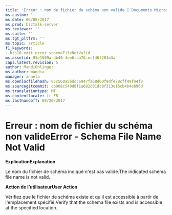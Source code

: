 ```yaml
---
title: 'Erreur : nom de fichier du schéma non valide | Documents Microsoft'
ms.custom: ''
ms.date: 06/08/2017
ms.prod: biztalk-server
ms.reviewer: ''
ms.suite: ''
ms.tgt_pltfrm: ''
ms.topic: article
f1_keywords:
- bts10.edit.error.schemaFileNotValid
ms.assetid: 93e1509a-db40-4ee6-aa76-ecf46f283e3a
caps.latest.revision: 5
author: MandiOhlinger
ms.author: mandia
manager: anneta
ms.openlocfilehash: 85c560a5bdcc6947fa68d60f9dfe78cff49f44f3
ms.sourcegitcommit: cb908c540d8f1a692d01dc8f313e16cb4b4e696d
ms.translationtype: MT
ms.contentlocale: fr-FR
ms.lasthandoff: 09/20/2017
---
```

# <a name="error---schema-file-name-not-valid"></a><span data-ttu-id="48df1-102">Erreur : nom de fichier du schéma non valide</span><span class="sxs-lookup"><span data-stu-id="48df1-102">Error - Schema File Name Not Valid</span></span>
<span data-ttu-id="48df1-103">**Explication**</span><span class="sxs-lookup"><span data-stu-id="48df1-103">**Explanation**</span></span>  
  
 <span data-ttu-id="48df1-104">Le nom du fichier de schéma indiqué n'est pas valide.</span><span class="sxs-lookup"><span data-stu-id="48df1-104">The indicated schema file name is not valid.</span></span>  
  
 <span data-ttu-id="48df1-105">**Action de l’utilisateur**</span><span class="sxs-lookup"><span data-stu-id="48df1-105">**User Action**</span></span>  
  
 <span data-ttu-id="48df1-106">Vérifiez que le fichier de schéma existe et qu'il est accessible à partir de l'emplacement spécifié.</span><span class="sxs-lookup"><span data-stu-id="48df1-106">Verify that the schema file exists and is accessible at the specified location.</span></span>